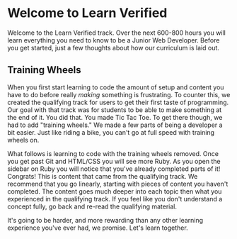 # Welcome to Learn Verified

Welcome to the Learn Verified track. Over the next 600-800 hours you will learn everything you need to know to be a Junior Web Developer. Before you get started, just a few thoughts about how our curriculum is laid out.

## Training Wheels

When you first start learning to code the amount of setup and content you have to do before really *making* something is frustrating. To counter this, we created the qualifying track for users to get their first taste of programming. Our goal with that track was for students to be able to make something at the end of it. You did that. You made Tic Tac Toe. To get there though, we had to add "training wheels." We made a few parts of being a developer a bit easier. Just like riding a bike, you can't go at full speed with training wheels on. 

What follows is learning to code with the training wheels removed. Once you get past Git and HTML/CSS you will see more Ruby. As you open the sidebar on Ruby you will notice that you've already completed parts of it! Congrats! This is content that came from the qualifying track. We recommend that you go linearly, starting with pieces of content you haven't completed. The content goes much deeper into each topic then what you experienced in the qualifying track. If you feel like you don't understand a concept fully, go back and re-read the qualifying material.

It's going to be harder, and more rewarding than any other learning experience you've ever had, we promise. Let's learn together.
